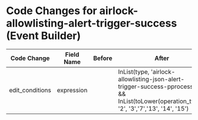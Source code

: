 # Code Changes for airlock-allowlisting-alert-trigger-success (Event Builder)

| Code Change | Field Name | Before | After |
|-------------|------------|--------|-------|
| edit_conditions | expression |  | InList(type, 'airlock-allowlisting-json-alert-trigger-success-pprocess') && InList(toLower(operation_type), '2', '3','7','13', '14', '15') |
